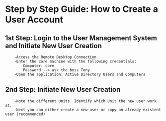 # Step by Step Guide: How to Create a User Account

## 1st Step: Login to the User Management System and Initiate New User Creation

``` 
    -Access the Remote Desktop Connection
    -Enter the core machine with the following credentials:
        Computer: core
        Password --> ask the boss Tony
    -Open the application: Active Directory Users and Computers 
```

## 2nd Step: Initiate New User Creation

```
    -Note the different Units. Identify which Unit the new user work at.
    -Next you can either create a new user or copy an already existent user (recommended) 
    
```
